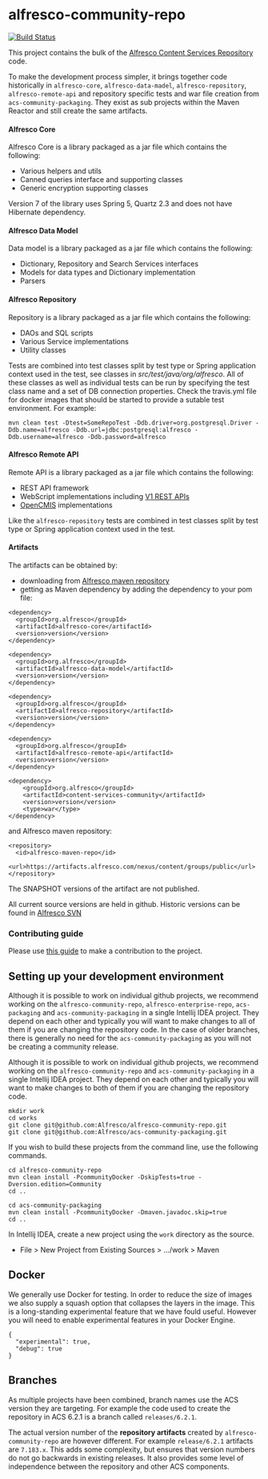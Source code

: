 # alfresco-community-repo

[![Build Status](https://travis-ci.com/Alfresco/alfresco-community-repo.svg?branch=master)](https://travis-ci.com/Alfresco/alfresco-community-repo)

This project contains the bulk of the [Alfresco Content Services Repository](https://community.alfresco.com/docs/DOC-6385-project-overview-repository) code.

To make the development process simpler, it brings together code historically in `alfresco-core`,
`alfresco-data-madel`, `alfresco-repository`, `alfresco-remote-api` and repository specific
tests and war file creation from `acs-community-packaging`. They exist as sub projects within the Maven Reactor and still
create the same artifacts.

#### Alfresco Core

Alfresco Core is a library packaged as a jar file which contains the following:
* Various helpers and utils
* Canned queries interface and supporting classes
* Generic encryption supporting classes

Version 7 of the library uses Spring 5, Quartz 2.3 and does not have Hibernate dependency.

#### Alfresco Data Model
Data model is a library packaged as a jar file which  contains the following:
* Dictionary, Repository and Search Services interfaces
* Models for data types and Dictionary implementation
* Parsers

#### Alfresco Repository

Repository is a library packaged as a jar file which contains the following:
* DAOs and SQL scripts
* Various Service implementations
* Utility classes

Tests are combined into test classes split by test type or Spring application context used in the test, see classes
in _src/test/java/org/alfresco_. All of these classes as well as individual tests can be run by specifying the test
class name and a set of DB connection properties. Check the travis.yml file for docker images that should be started
to provide a sutable test environment. For example:
~~~
mvn clean test -Dtest=SomeRepoTest -Ddb.driver=org.postgresql.Driver -Ddb.name=alfresco -Ddb.url=jdbc:postgresql:alfresco -Ddb.username=alfresco -Ddb.password=alfresco
~~~

#### Alfresco Remote API

Remote API is a library packaged as a jar file which contains the following:
* REST API framework
* WebScript implementations including [V1 REST APIs](https://community.alfresco.com/community/ecm/blog/2017/05/02/v1-rest-api-10-things-you-should-know)
* [OpenCMIS](https://chemistry.apache.org/java/opencmis.html) implementations

Like the `alfresco-repository` tests are combined in test classes split by test type or Spring application context used
in the test.

#### Artifacts
The artifacts can be obtained by:
* downloading from [Alfresco maven repository](https://artifacts.alfresco.com/nexus/content/groups/public)
* getting as Maven dependency by adding the dependency to your pom file:
~~~
<dependency>
  <groupId>org.alfresco</groupId>
  <artifactId>alfresco-core</artifactId>
  <version>version</version>
</dependency>

<dependency>
  <groupId>org.alfresco</groupId>
  <artifactId>alfresco-data-model</artifactId>
  <version>version</version>
</dependency>

<dependency>
  <groupId>org.alfresco</groupId>
  <artifactId>alfresco-repository</artifactId>
  <version>version</version>
</dependency>

<dependency>
  <groupId>org.alfresco</groupId>
  <artifactId>alfresco-remote-api</artifactId>
  <version>version</version>
</dependency>

<dependency>
    <groupId>org.alfresco</groupId>
    <artifactId>content-services-community</artifactId>
    <version>version</version>
    <type>war</type>
</dependency>
~~~
and Alfresco maven repository:
~~~
<repository>
  <id>alfresco-maven-repo</id>
  <url>https://artifacts.alfresco.com/nexus/content/groups/public</url>
</repository>
~~~
The SNAPSHOT versions of the artifact are not published.

All current source versions are held in github. Historic versions can be found in [Alfresco SVN](https://svn.alfresco.com/repos/alfresco-open-mirror/services/alfresco-core/)

### Contributing guide
Please use [this guide](CONTRIBUTING.md) to make a contribution to the project.

## Setting up your development environment
Although it is possible to work on individual github projects, we recommend working on
the `alfresco-community-repo`, `alfresco-enterprise-repo`, `acs-packaging` and `acs-community-packaging`
in a single Intellij IDEA project. They depend on each other and typically you 
will want to make changes to all of them if you are changing the repository code.
In the case of older branches, there is generally no need for the `acs-community-packaging` as you will
not be creating a community release.


Although it is possible to work on individual github projects, we recommend working on the `alfresco-community-repo`
and `acs-community-packaging` in a single Intellij IDEA project. They depend on each other and typically you will
want to make changes to both of them if you are changing the repository code.

~~~
mkdir work
cd works
git clone git@github.com:Alfresco/alfresco-community-repo.git
git clone git@github.com:Alfresco/acs-community-packaging.git
~~~
If you wish to build these projects from the command line, use the following commands.
~~~
cd alfresco-community-repo
mvn clean install -PcommunityDocker -DskipTests=true -Dversion.edition=Community
cd ..

cd acs-community-packaging
mvn clean install -PcommunityDocker -Dmaven.javadoc.skip=true
cd ..
~~~
In Intellij IDEA, create a new project using the `work` directory as the source.
* File > New Project from Existing Sources > .../work > Maven

## Docker
We generally use Docker for testing. In order to reduce the size of images we also supply a squash option that collapses
the layers in the image. This is a long-standing experimental feature that we have fould useful. However you will need
to enable experimental features in your Docker Engine. 
~~~
{
  "experimental": true,
  "debug": true
}
~~~
## Branches
As multiple projects have been combined, branch names use the ACS version they are targeting.
For example the code used to create the repository in ACS 6.2.1 is a branch called `releases/6.2.1`.

The actual version number of the **repository artifacts** created by `alfresco-community-repo` are however different.
For example `release/6.2.1` artifacts are `7.183.x`. This adds some complexity, but ensures that
version numbers do not go backwards in existing releases. It also provides some level of 
independence between the repository and other ACS components.

